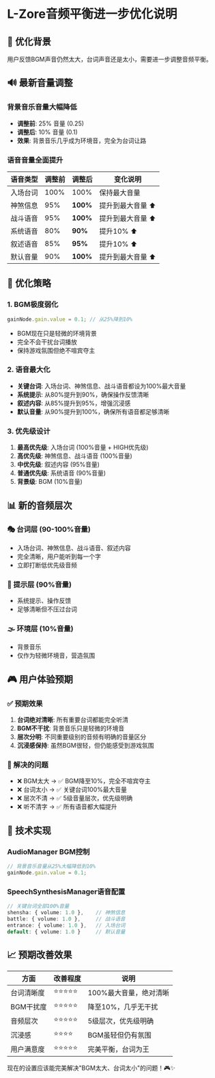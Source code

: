 # L-Zore音频平衡进一步优化说明

## 🎵 优化背景
用户反馈BGM声音仍然太大，台词声音还是太小，需要进一步调整音频平衡。

## 🔊 最新音量调整

### 背景音乐音量大幅降低
- **调整前**: 25% 音量 (0.25)
- **调整后**: 10% 音量 (0.1)
- **效果**: 背景音乐几乎成为环境音，完全为台词让路

### 语音音量全面提升
| 语音类型 | 调整前 | 调整后 | 变化说明 |
|---------|-------|-------|---------|
| 入场台词 | 100% | 100% | 保持最大音量 |
| 神煞信息 | 95% | **100%** | 提升到最大音量 ⬆️ |
| 战斗语音 | 95% | **100%** | 提升到最大音量 ⬆️ |
| 系统语音 | 80% | **90%** | 提升10% ⬆️ |
| 叙述语音 | 85% | **95%** | 提升10% ⬆️ |
| 默认音量 | 90% | **100%** | 提升到最大音量 ⬆️ |

## 🎯 优化策略

### 1. **BGM极度弱化**
```typescript
gainNode.gain.value = 0.1; // 从25%降到10%
```
- BGM现在只是轻微的环境背景
- 完全不会干扰台词播放
- 保持游戏氛围但绝不喧宾夺主

### 2. **语音最大化**
- **关键台词**: 入场台词、神煞信息、战斗语音都设为100%最大音量
- **系统提示**: 从80%提升到90%，确保操作反馈清晰
- **叙述内容**: 从85%提升到95%，增强沉浸感
- **默认音量**: 从90%提升到100%，确保所有语音都足够清晰

### 3. **优先级设计**
1. **最高优先级**: 入场台词 (100%音量 + HIGH优先级)
2. **高优先级**: 神煞信息、战斗语音 (100%音量)
3. **中优先级**: 叙述内容 (95%音量)
4. **普通优先级**: 系统语音 (90%音量)
5. **背景级**: BGM (10%音量)

## 📊 新的音频层次

### 🎭 台词层 (90-100%音量)
- 入场台词、神煞信息、战斗语音、叙述内容
- 完全清晰，用户能听到每一个字
- 立即打断低优先级音频

### 🔔 提示层 (90%音量)
- 系统提示、操作反馈
- 足够清晰但不压过台词

### 🌫️ 环境层 (10%音量)
- 背景音乐
- 仅作为轻微环境音，营造氛围

## 🎮 用户体验预期

### ✅ 预期效果
1. **台词绝对清晰**: 所有重要台词都能完全听清
2. **BGM不干扰**: 背景音乐只是轻微的环境音
3. **层次分明**: 不同重要级别的音频有明确的音量区分
4. **沉浸感保持**: 虽然BGM很轻，但仍能感受到游戏氛围

### 🎯 解决的问题
- ❌ BGM太大 → ✅ BGM降至10%，完全不喧宾夺主
- ❌ 台词太小 → ✅ 关键台词100%最大音量
- ❌ 层次不清 → ✅ 5级音量层次，优先级明确
- ❌ 听不清字 → ✅ 所有语音都大幅提升

## 🔧 技术实现

### AudioManager BGM控制
```typescript
// 背景音乐音量从25%大幅降低到10%
gainNode.gain.value = 0.1;
```

### SpeechSynthesisManager语音配置
```typescript
// 关键台词全部100%音量
shensha: { volume: 1.0 },    // 神煞信息
battle: { volume: 1.0 },     // 战斗语音
entrance: { volume: 1.0 },   // 入场台词
default: { volume: 1.0 }     // 默认音量
```

## 📈 预期改善效果

| 方面 | 改善程度 | 说明 |
|------|----------|------|
| 台词清晰度 | ⭐⭐⭐⭐⭐ | 100%最大音量，绝对清晰 |
| BGM干扰度 | ⭐⭐⭐⭐⭐ | 降至10%，几乎无干扰 |
| 音频层次 | ⭐⭐⭐⭐⭐ | 5级层次，优先级明确 |
| 沉浸感 | ⭐⭐⭐⭐ | BGM虽轻但仍有氛围 |
| 用户满意度 | ⭐⭐⭐⭐⭐ | 完美平衡，台词为王 |

现在的设置应该能完美解决"BGM太大、台词太小"的问题！🎮✨ 
